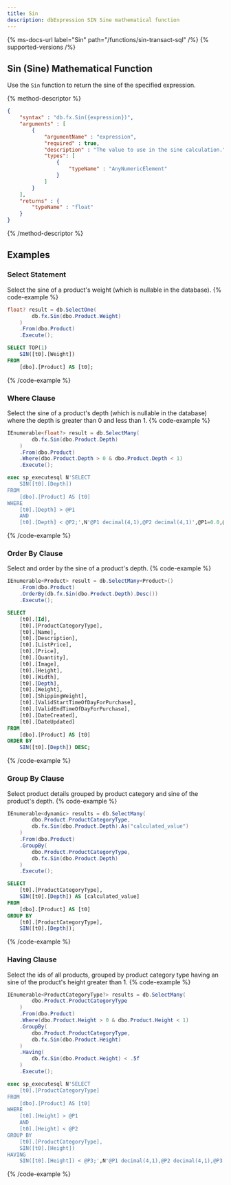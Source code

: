 ```yaml
---
title: Sin
description: dbExpression SIN Sine mathematical function
---
```


{% ms-docs-url label="Sin" path="/functions/sin-transact-sql" /%}
{% supported-versions /%}

## Sin (Sine) Mathematical Function

Use the `Sin` function to return the sine of the specified expression.

{% method-descriptor %}
```json
{
    "syntax" : "db.fx.Sin({expression})",
    "arguments" : [
        {
            "argumentName" : "expression",
            "required" : true, 
			"description" : "The value to use in the sine calculation.",
            "types": [
                { 
                    "typeName" : "AnyNumericElement"
                }
            ]
        }
    ],
	"returns" : {
		"typeName" : "float"
	}
}
```
{% /method-descriptor %}

## Examples
### Select Statement
Select the sine of a product's weight (which is nullable in the database).
{% code-example %}
```csharp
float? result = db.SelectOne(
        db.fx.Sin(dbo.Product.Weight)
    )
    .From(dbo.Product)
    .Execute();
```
```sql
SELECT TOP(1)
	SIN([t0].[Weight])
FROM
	[dbo].[Product] AS [t0];
```
{% /code-example %}

### Where Clause
Select the sine of a product's depth (which is nullable in the database) where the depth is greater than 0 and less than 1.
{% code-example %}
```csharp
IEnumerable<float?> result = db.SelectMany(
        db.fx.Sin(dbo.Product.Depth)
    )
    .From(dbo.Product)
    .Where(dbo.Product.Depth > 0 & dbo.Product.Depth < 1)
    .Execute();
```
```sql
exec sp_executesql N'SELECT
	SIN([t0].[Depth])
FROM
	[dbo].[Product] AS [t0]
WHERE
	[t0].[Depth] > @P1
	AND
	[t0].[Depth] < @P2;',N'@P1 decimal(4,1),@P2 decimal(4,1)',@P1=0.0,@P2=1.0
```
{% /code-example %}

### Order By Clause
Select and order by the sine of a product's depth.
{% code-example %}
```csharp
IEnumerable<Product> result = db.SelectMany<Product>()
    .From(dbo.Product)
    .OrderBy(db.fx.Sin(dbo.Product.Depth).Desc())
    .Execute();
```
```sql
SELECT
	[t0].[Id],
	[t0].[ProductCategoryType],
	[t0].[Name],
	[t0].[Description],
	[t0].[ListPrice],
	[t0].[Price],
	[t0].[Quantity],
	[t0].[Image],
	[t0].[Height],
	[t0].[Width],
	[t0].[Depth],
	[t0].[Weight],
	[t0].[ShippingWeight],
	[t0].[ValidStartTimeOfDayForPurchase],
	[t0].[ValidEndTimeOfDayForPurchase],
	[t0].[DateCreated],
	[t0].[DateUpdated]
FROM
	[dbo].[Product] AS [t0]
ORDER BY
	SIN([t0].[Depth]) DESC;
```
{% /code-example %}

### Group By Clause
Select product details grouped by product
category and sine of the product's depth.
{% code-example %}
```csharp
IEnumerable<dynamic> results = db.SelectMany(
        dbo.Product.ProductCategoryType,
        db.fx.Sin(dbo.Product.Depth).As("calculated_value")
    )
    .From(dbo.Product)
    .GroupBy(
        dbo.Product.ProductCategoryType,
        db.fx.Sin(dbo.Product.Depth)
    )
    .Execute();
```
```sql
SELECT
	[t0].[ProductCategoryType],
	SIN([t0].[Depth]) AS [calculated_value]
FROM
	[dbo].[Product] AS [t0]
GROUP BY
	[t0].[ProductCategoryType],
	SIN([t0].[Depth]);
```
{% /code-example %}

### Having Clause
Select the ids of all products, grouped by product
category type having an sine of the product's height greater than 1.
{% code-example %}
```csharp
IEnumerable<ProductCategoryType?> results = db.SelectMany(
        dbo.Product.ProductCategoryType
    )
    .From(dbo.Product)
    .Where(dbo.Product.Height > 0 & dbo.Product.Height < 1)
    .GroupBy(
        dbo.Product.ProductCategoryType,
        db.fx.Sin(dbo.Product.Height)
    )
    .Having(
        db.fx.Sin(dbo.Product.Height) < .5f
    )
    .Execute();
```
```sql
exec sp_executesql N'SELECT
	[t0].[ProductCategoryType]
FROM
	[dbo].[Product] AS [t0]
WHERE
	[t0].[Height] > @P1
	AND
	[t0].[Height] < @P2
GROUP BY
	[t0].[ProductCategoryType],
	SIN([t0].[Height])
HAVING
	SIN([t0].[Height]) < @P3;',N'@P1 decimal(4,1),@P2 decimal(4,1),@P3 real',@P1=0.0,@P2=1.0,@P3=0.5
```
{% /code-example %}
